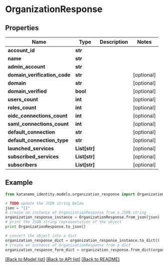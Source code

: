 # OrganizationResponse


## Properties
Name | Type | Description | Notes
------------ | ------------- | ------------- | -------------
**account_id** | **str** |  | 
**name** | **str** |  | 
**admin_account** | **str** |  | 
**domain_verification_code** | **str** |  | [optional] 
**domain** | **str** |  | [optional] 
**domain_verified** | **bool** |  | [optional] 
**users_count** | **int** |  | [optional] 
**roles_count** | **int** |  | [optional] 
**oidc_connections_count** | **int** |  | [optional] 
**saml_connections_count** | **int** |  | [optional] 
**default_connection** | **str** |  | [optional] 
**default_connection_type** | **str** |  | [optional] 
**launched_services** | **List[str]** |  | [optional] 
**subscribed_services** | **List[str]** |  | [optional] 
**subscribers** | **List[str]** |  | [optional] 

## Example

```python
from katanemo_identity.models.organization_response import OrganizationResponse

# TODO update the JSON string below
json = "{}"
# create an instance of OrganizationResponse from a JSON string
organization_response_instance = OrganizationResponse.from_json(json)
# print the JSON string representation of the object
print OrganizationResponse.to_json()

# convert the object into a dict
organization_response_dict = organization_response_instance.to_dict()
# create an instance of OrganizationResponse from a dict
organization_response_form_dict = organization_response.from_dict(organization_response_dict)
```
[[Back to Model list]](../README.md#documentation-for-models) [[Back to API list]](../README.md#documentation-for-api-endpoints) [[Back to README]](../README.md)


